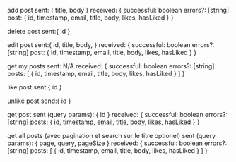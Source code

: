 add post
    sent: {
            title,
            body
        }
    received: {
        successful: boolean
        errors?: [string]
        post: {
            id,
            timestamp,
            email,
            title,
            body,
            likes,
            hasLiked
        }
    }

delete post
    sent:{
        id
    }

edit post
    sent:{
        id,
        title,
        body,
    }
    received: {
        successful: boolean
        errors?: [string]
        post: {
            id,
            timestamp,
            email,
            title,
            body,
            likes,
            hasLiked
        }
    }

get my posts
    sent: N/A
    received: {
        successful: boolean
        errors?: [string]
        posts: [
            {
                id,
                timestamp,
                email,
                title,
                body,
                likes,
                hasLiked
            }
        ]
    }

like post
    sent:{
        id
    }

unlike post
    send:{
        id
    }

get post
    sent (query params): {
        id
    }
    received: {
        successful: boolean
        errors?: [string]
        posts: {
            id,
            timestamp,
            email,
            title,
            body,
            likes,
            hasLiked
        }
    }

get all posts (avec pagination et search sur le titre optionel)
    sent (query params): {
        page,
        query,
        pageSize
    }
    received: {
        successful: boolean
        errors?: [string]
        posts: [
            {
                id,
                timestamp,
                email,
                title,
                body,
                likes,
                hasLiked
            }
        ]
    }